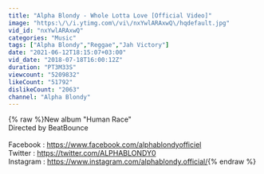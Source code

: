 ```yaml
---
title: "Alpha Blondy - Whole Lotta Love [Official Video]"
image: "https:\/\/i.ytimg.com\/vi\/nxYwlARAxwQ\/hqdefault.jpg"
vid_id: "nxYwlARAxwQ"
categories: "Music"
tags: ["Alpha Blondy","Reggae","Jah Victory"]
date: "2021-06-12T18:15:07+03:00"
vid_date: "2018-07-18T16:00:12Z"
duration: "PT3M33S"
viewcount: "5209832"
likeCount: "51792"
dislikeCount: "2063"
channel: "Alpha Blondy"
---
```

{% raw %}New album &quot;Human Race&quot; <br />Directed by BeatBounce<br /><br />Facebook : <a rel="nofollow" target="blank" href="https://www.facebook.com/alphablondyofficiel">https://www.facebook.com/alphablondyofficiel</a><br />Twitter : <a rel="nofollow" target="blank" href="https://twitter.com/ALPHABLONDY0">https://twitter.com/ALPHABLONDY0</a><br />Instagram : <a rel="nofollow" target="blank" href="https://www.instagram.com/alphablondy.official/">https://www.instagram.com/alphablondy.official/</a>{% endraw %}
